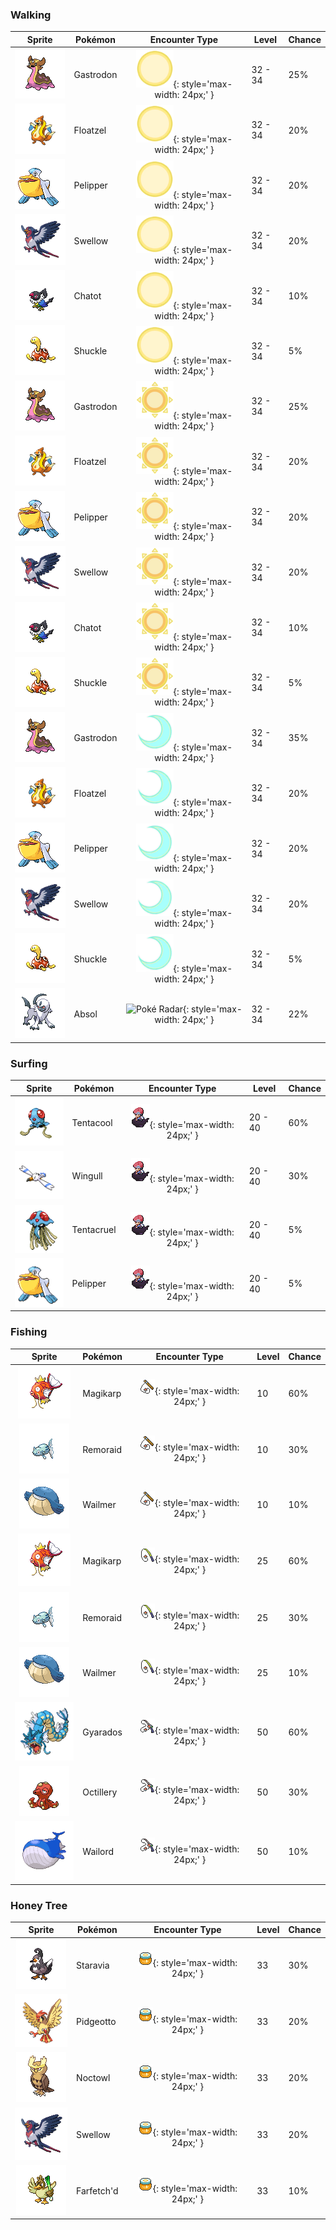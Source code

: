 ### Walking

| Sprite | Pokémon | Encounter Type | Level | Chance |
|:------:|---------|:--------------:|-------|--------|
| ![Gastrodon](../../assets/sprites/gastrodon/front.gif) | Gastrodon | ![Morning](../../assets/encounter_types/morning.png "Morning"){: style='max-width: 24px;' } | 32 - 34 | 25% |
| ![Floatzel](../../assets/sprites/floatzel/front.gif) | Floatzel | ![Morning](../../assets/encounter_types/morning.png "Morning"){: style='max-width: 24px;' } | 32 - 34 | 20% |
| ![Pelipper](../../assets/sprites/pelipper/front.gif) | Pelipper | ![Morning](../../assets/encounter_types/morning.png "Morning"){: style='max-width: 24px;' } | 32 - 34 | 20% |
| ![Swellow](../../assets/sprites/swellow/front.gif) | Swellow | ![Morning](../../assets/encounter_types/morning.png "Morning"){: style='max-width: 24px;' } | 32 - 34 | 20% |
| ![Chatot](../../assets/sprites/chatot/front.gif) | Chatot | ![Morning](../../assets/encounter_types/morning.png "Morning"){: style='max-width: 24px;' } | 32 - 34 | 10% |
| ![Shuckle](../../assets/sprites/shuckle/front.gif) | Shuckle | ![Morning](../../assets/encounter_types/morning.png "Morning"){: style='max-width: 24px;' } | 32 - 34 | 5% |
| ![Gastrodon](../../assets/sprites/gastrodon/front.gif) | Gastrodon | ![Day](../../assets/encounter_types/day.png "Day"){: style='max-width: 24px;' } | 32 - 34 | 25% |
| ![Floatzel](../../assets/sprites/floatzel/front.gif) | Floatzel | ![Day](../../assets/encounter_types/day.png "Day"){: style='max-width: 24px;' } | 32 - 34 | 20% |
| ![Pelipper](../../assets/sprites/pelipper/front.gif) | Pelipper | ![Day](../../assets/encounter_types/day.png "Day"){: style='max-width: 24px;' } | 32 - 34 | 20% |
| ![Swellow](../../assets/sprites/swellow/front.gif) | Swellow | ![Day](../../assets/encounter_types/day.png "Day"){: style='max-width: 24px;' } | 32 - 34 | 20% |
| ![Chatot](../../assets/sprites/chatot/front.gif) | Chatot | ![Day](../../assets/encounter_types/day.png "Day"){: style='max-width: 24px;' } | 32 - 34 | 10% |
| ![Shuckle](../../assets/sprites/shuckle/front.gif) | Shuckle | ![Day](../../assets/encounter_types/day.png "Day"){: style='max-width: 24px;' } | 32 - 34 | 5% |
| ![Gastrodon](../../assets/sprites/gastrodon/front.gif) | Gastrodon | ![Night](../../assets/encounter_types/night.png "Night"){: style='max-width: 24px;' } | 32 - 34 | 35% |
| ![Floatzel](../../assets/sprites/floatzel/front.gif) | Floatzel | ![Night](../../assets/encounter_types/night.png "Night"){: style='max-width: 24px;' } | 32 - 34 | 20% |
| ![Pelipper](../../assets/sprites/pelipper/front.gif) | Pelipper | ![Night](../../assets/encounter_types/night.png "Night"){: style='max-width: 24px;' } | 32 - 34 | 20% |
| ![Swellow](../../assets/sprites/swellow/front.gif) | Swellow | ![Night](../../assets/encounter_types/night.png "Night"){: style='max-width: 24px;' } | 32 - 34 | 20% |
| ![Shuckle](../../assets/sprites/shuckle/front.gif) | Shuckle | ![Night](../../assets/encounter_types/night.png "Night"){: style='max-width: 24px;' } | 32 - 34 | 5% |
| ![Absol](../../assets/sprites/absol/front.gif) | Absol | ![Poké Radar](../../assets/encounter_types/poké_radar.png "Poké Radar"){: style='max-width: 24px;' } | 32 - 34 | 22% |

### Surfing

| Sprite | Pokémon | Encounter Type | Level | Chance |
|:------:|---------|:--------------:|-------|--------|
| ![Tentacool](../../assets/sprites/tentacool/front.gif) | Tentacool | ![Surf](../../assets/encounter_types/surf.png "Surf"){: style='max-width: 24px;' } | 20 - 40 | 60% |
| ![Wingull](../../assets/sprites/wingull/front.gif) | Wingull | ![Surf](../../assets/encounter_types/surf.png "Surf"){: style='max-width: 24px;' } | 20 - 40 | 30% |
| ![Tentacruel](../../assets/sprites/tentacruel/front.gif) | Tentacruel | ![Surf](../../assets/encounter_types/surf.png "Surf"){: style='max-width: 24px;' } | 20 - 40 | 5% |
| ![Pelipper](../../assets/sprites/pelipper/front.gif) | Pelipper | ![Surf](../../assets/encounter_types/surf.png "Surf"){: style='max-width: 24px;' } | 20 - 40 | 5% |

### Fishing

| Sprite | Pokémon | Encounter Type | Level | Chance |
|:------:|---------|:--------------:|-------|--------|
| ![Magikarp](../../assets/sprites/magikarp/front.gif) | Magikarp | ![Old Rod](../../assets/encounter_types/old_rod.png "Old Rod"){: style='max-width: 24px;' } | 10 | 60% |
| ![Remoraid](../../assets/sprites/remoraid/front.gif) | Remoraid | ![Old Rod](../../assets/encounter_types/old_rod.png "Old Rod"){: style='max-width: 24px;' } | 10 | 30% |
| ![Wailmer](../../assets/sprites/wailmer/front.gif) | Wailmer | ![Old Rod](../../assets/encounter_types/old_rod.png "Old Rod"){: style='max-width: 24px;' } | 10 | 10% |
| ![Magikarp](../../assets/sprites/magikarp/front.gif) | Magikarp | ![Good Rod](../../assets/encounter_types/good_rod.png "Good Rod"){: style='max-width: 24px;' } | 25 | 60% |
| ![Remoraid](../../assets/sprites/remoraid/front.gif) | Remoraid | ![Good Rod](../../assets/encounter_types/good_rod.png "Good Rod"){: style='max-width: 24px;' } | 25 | 30% |
| ![Wailmer](../../assets/sprites/wailmer/front.gif) | Wailmer | ![Good Rod](../../assets/encounter_types/good_rod.png "Good Rod"){: style='max-width: 24px;' } | 25 | 10% |
| ![Gyarados](../../assets/sprites/gyarados/front.gif) | Gyarados | ![Super Rod](../../assets/encounter_types/super_rod.png "Super Rod"){: style='max-width: 24px;' } | 50 | 60% |
| ![Octillery](../../assets/sprites/octillery/front.gif) | Octillery | ![Super Rod](../../assets/encounter_types/super_rod.png "Super Rod"){: style='max-width: 24px;' } | 50 | 30% |
| ![Wailord](../../assets/sprites/wailord/front.gif) | Wailord | ![Super Rod](../../assets/encounter_types/super_rod.png "Super Rod"){: style='max-width: 24px;' } | 50 | 10% |

### Honey Tree

| Sprite | Pokémon | Encounter Type | Level | Chance |
|:------:|---------|:--------------:|-------|--------|
| ![Staravia](../../assets/sprites/staravia/front.gif) | Staravia | ![Honey Tree](../../assets/encounter_types/honey_tree.png "Honey Tree"){: style='max-width: 24px;' } | 33 | 30% |
| ![Pidgeotto](../../assets/sprites/pidgeotto/front.gif) | Pidgeotto | ![Honey Tree](../../assets/encounter_types/honey_tree.png "Honey Tree"){: style='max-width: 24px;' } | 33 | 20% |
| ![Noctowl](../../assets/sprites/noctowl/front.gif) | Noctowl | ![Honey Tree](../../assets/encounter_types/honey_tree.png "Honey Tree"){: style='max-width: 24px;' } | 33 | 20% |
| ![Swellow](../../assets/sprites/swellow/front.gif) | Swellow | ![Honey Tree](../../assets/encounter_types/honey_tree.png "Honey Tree"){: style='max-width: 24px;' } | 33 | 20% |
| ![Farfetch'd](../../assets/sprites/farfetchd/front.gif) | Farfetch'd | ![Honey Tree](../../assets/encounter_types/honey_tree.png "Honey Tree"){: style='max-width: 24px;' } | 33 | 10% |

